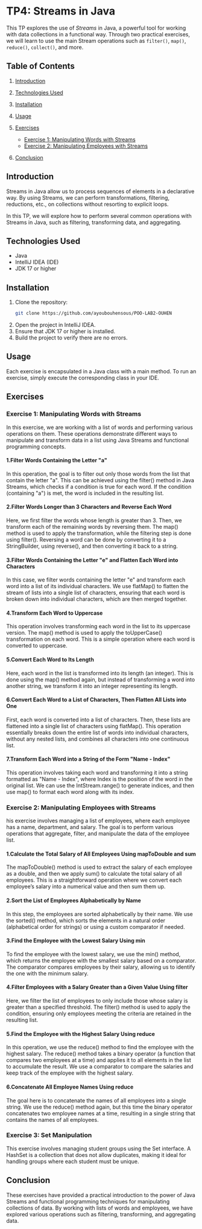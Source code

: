 # TP4: Streams in Java

This TP explores the use of *Streams* in Java, a powerful tool for working with data collections in a functional way. Through two practical exercises, we will learn to use the main Stream operations such as `filter()`, `map()`, `reduce()`, `collect()`, and more.

## Table of Contents
1. [Introduction](#introduction)
2. [Technologies Used](#technologies-used)
3. [Installation](#installation)
4. [Usage](#usage)
5. [Exercises](#exercises)
   - [Exercise 1: Manipulating Words with Streams](#exercise-1-manipulating-words-with-streams)
   - [Exercise 2: Manipulating Employees with Streams](#exercise-2-manipulating-employees-with-streams)

6. [Conclusion](#conclusion)

## Introduction

Streams in Java allow us to process sequences of elements in a declarative way. By using Streams, we can perform transformations, filtering, reductions, etc., on collections without resorting to explicit loops.

In this TP, we will explore how to perform several common operations with Streams in Java, such as filtering, transforming data, and aggregating.


## Technologies Used
- Java
- IntelliJ IDEA (IDE)
- JDK 17 or higher

## Installation
1. Clone the repository:
   ```bash
   git clone https://github.com/ayoubouhensous/POO-LAB2-OUHEN
2. Open the project in IntelliJ IDEA.
3. Ensure that JDK 17 or higher is installed.
4. Build the project to verify there are no errors.
## Usage
Each exercise is encapsulated in a Java class with a main method. To run an exercise, simply execute the corresponding class in your IDE.

## Exercises
### Exercise 1: Manipulating Words with Streams
In this exercise, we are working with a list of words and performing various operations on them. These operations demonstrate different ways to manipulate and transform data in a list using Java Streams and functional programming concepts.

#### 1.Filter Words Containing the Letter "a"
In this operation, the goal is to filter out only those words from the list that contain the letter "a". This can be achieved using the filter() method in Java Streams, which checks if a condition is true for each word. If the condition (containing "a") is met, the word is included in the resulting list.

#### 2.Filter Words Longer than 3 Characters and Reverse Each Word
Here, we first filter the words whose length is greater than 3. Then, we transform each of the remaining words by reversing them. The map() method is used to apply the transformation, while the filtering step is done using filter(). Reversing a word can be done by converting it to a StringBuilder, using reverse(), and then converting it back to a string.

#### 3.Filter Words Containing the Letter "e" and Flatten Each Word into Characters
In this case, we filter words containing the letter "e" and transform each word into a list of its individual characters. We use flatMap() to flatten the stream of lists into a single list of characters, ensuring that each word is broken down into individual characters, which are then merged together.

#### 4.Transform Each Word to Uppercase
This operation involves transforming each word in the list to its uppercase version. The map() method is used to apply the toUpperCase() transformation on each word. This is a simple operation where each word is converted to uppercase.

#### 5.Convert Each Word to Its Length
Here, each word in the list is transformed into its length (an integer). This is done using the map() method again, but instead of transforming a word into another string, we transform it into an integer representing its length.

#### 6.Convert Each Word to a List of Characters, Then Flatten All Lists into One
First, each word is converted into a list of characters. Then, these lists are flattened into a single list of characters using flatMap(). This operation essentially breaks down the entire list of words into individual characters, without any nested lists, and combines all characters into one continuous list.

#### 7.Transform Each Word into a String of the Form "Name - Index"
This operation involves taking each word and transforming it into a string formatted as "Name - Index", where Index is the position of the word in the original list. We can use the IntStream.range() to generate indices, and then use map() to format each word along with its index.


### Exercise 2: Manipulating Employees with Streams
his exercise involves managing a list of employees, where each employee has a name, department, and salary. The goal is to perform various operations that aggregate, filter, and manipulate the data of the employee list.

#### 1.Calculate the Total Salary of All Employees Using mapToDouble and sum
The mapToDouble() method is used to extract the salary of each employee as a double, and then we apply sum() to calculate the total salary of all employees. This is a straightforward operation where we convert each employee’s salary into a numerical value and then sum them up.

#### 2.Sort the List of Employees Alphabetically by Name
In this step, the employees are sorted alphabetically by their name. We use the sorted() method, which sorts the elements in a natural order (alphabetical order for strings) or using a custom comparator if needed.

#### 3.Find the Employee with the Lowest Salary Using min
To find the employee with the lowest salary, we use the min() method, which returns the employee with the smallest salary based on a comparator. The comparator compares employees by their salary, allowing us to identify the one with the minimum salary.

#### 4.Filter Employees with a Salary Greater than a Given Value Using filter
Here, we filter the list of employees to only include those whose salary is greater than a specified threshold. The filter() method is used to apply the condition, ensuring only employees meeting the criteria are retained in the resulting list.

#### 5.Find the Employee with the Highest Salary Using reduce
In this operation, we use the reduce() method to find the employee with the highest salary. The reduce() method takes a binary operator (a function that compares two employees at a time) and applies it to all elements in the list to accumulate the result. We use a comparator to compare the salaries and keep track of the employee with the highest salary.

#### 6.Concatenate All Employee Names Using reduce
The goal here is to concatenate the names of all employees into a single string. We use the reduce() method again, but this time the binary operator concatenates two employee names at a time, resulting in a single string that contains the names of all employees.

### Exercise 3: Set Manipulation
This exercise involves managing student groups using the Set interface. A HashSet is a collection that does not allow duplicates, making it ideal for handling groups where each student must be unique.


## Conclusion
These exercises have provided a practical introduction to the power of Java Streams and functional programming techniques for manipulating collections of data. By working with lists of words and employees, we have explored various operations such as filtering, transforming, and aggregating data.







